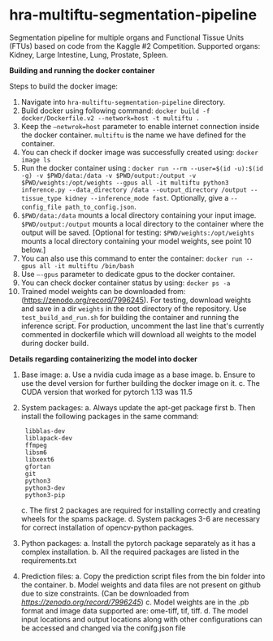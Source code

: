 # hra-multiftu-segmentation-pipeline
Segmentation pipeline for multiple organs and Functional Tissue Units (FTUs) based on code from the Kaggle #2 Competition.
Supported organs: Kidney, Large Intestine, Lung, Prostate, Spleen. 

**Building and running the docker container**

Steps to build the docker image:

1. Navigate into `hra-multiftu-segmentation-pipeline` directory.
2. Build docker using following command: `docker build -f docker/Dockerfile.v2 --network=host -t multiftu .`
3. Keep the `–netwrok=host` parameter to enable internet connection inside the
docker container. `multiftu` is the name we have defined for the container.
4. You can check if docker image was successfully created using: `docker image ls`
5. Run the docker container using : `docker run --rm --user=$(id -u):$(id -g) -v $PWD/data:/data -v $PWD/output:/output -v $PWD/weights:/opt/weights --gpus all -it multiftu python3 inference.py --data_directory /data --output_directory /output --tissue_type kidney --inference_mode fast`. Optionally, give a `--config_file path_to_config.json`.
6. `$PWD/data:/data` mounts a local directory containing your input image. `$PWD/output:/output` mounts a local directory to the container where the output will be saved. [Optional for testing: `$PWD/weights:/opt/weights` mounts a local directory containing your model weights, see point 10 below.] 
7. You can also use this command to enter the container: `docker run --gpus all -it multiftu /bin/bash`
8. Use `–-gpus` parameter to dedicate gpus to the docker container.
9. You can check docker container status by using: `docker ps -a`
10. Trained model weights can be downloaded from: (https://zenodo.org/record/7996245). For testing, download weights and save in a dir `weights` in the root directory of the repository. Use `test_build_and_run.sh` for building the container and running the inference script. For production, uncomment the last line that's currently commented in dockerfile which will download all weights to the model during docker build.

**Details regarding containerizing the model into docker**
1. Base image:
    a. Use a nvidia cuda image as a base image.
    b. Ensure to use the devel version for further building the docker image on it.
    c. The CUDA version that worked for pytorch 1.13 was 11.5
2. System packages:
    a. Always update the apt-get package first
    b. Then install the following packages in the same command:
  
        libblas-dev
        liblapack-dev
        ffmpeg
        libsm6
        libxext6
        gfortan
        git
        python3
        python3-dev
        python3-pip
    
   c. The first 2 packages are required for installing correctly and creating wheels for the
     spams package.
   d. System packages 3-6 are necessary for correct installation of opencv-python packages.
3. Python packages:
    a. Install the pytorch package separately as it has a complex installation.
    b. All the required packages are listed in the requirements.txt
4. Prediction files:
    a. Copy the prediction script files from the bin folder into the container.
    b. Model weights and data files are not present on github due to size constraints. (Can be downloaded from *https://zenodo.org/record/7996245*)
    c. Model weights are in the .pb format and image data supported are: ome-tiff, tif, tiff.
    d. The model input locations and output locations along with other configurations can be accessed and changed via the conifg.json file
